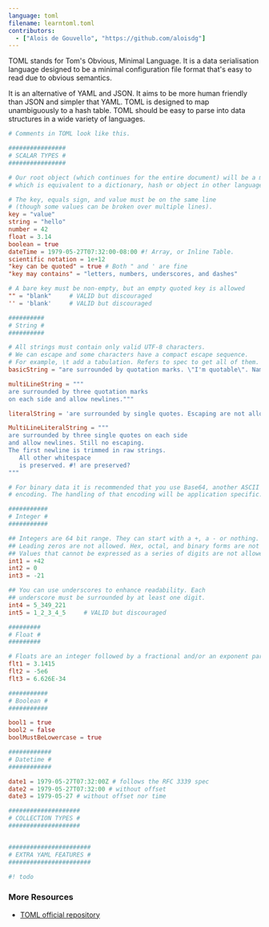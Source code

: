 ```yaml
---
language: toml
filename: learntoml.toml
contributors:
  - ["Alois de Gouvello", "https://github.com/aloisdg"]
---
```


TOML stands for Tom's Obvious, Minimal Language. It is a data serialisation language designed to be a minimal configuration file format that's easy to read due to obvious semantics.

It is an alternative of YAML and JSON. It aims to be more human friendly than JSON and simpler that YAML. TOML is designed to map unambiguously to a hash table. TOML should be easy to parse into data structures in a wide variety of languages.

```toml
# Comments in TOML look like this.

################
# SCALAR TYPES #
################

# Our root object (which continues for the entire document) will be a map,
# which is equivalent to a dictionary, hash or object in other languages.

# The key, equals sign, and value must be on the same line
# (though some values can be broken over multiple lines).
key = "value"
string = "hello"
number = 42
float = 3.14
boolean = true
dateTime = 1979-05-27T07:32:00-08:00 #! Array, or Inline Table.
scientific notation = 1e+12
"key can be quoted" = true # Both " and ' are fine
"key may contains" = "letters, numbers, underscores, and dashes"

# A bare key must be non-empty, but an empty quoted key is allowed
"" = "blank"     # VALID but discouraged
'' = 'blank'     # VALID but discouraged

##########
# String #
##########

# All strings must contain only valid UTF-8 characters.
# We can escape and some characters have a compact escape sequence.
# For example, \t add a tabulation. Refers to spec to get all of them.
basicString = "are surrounded by quotation marks. \"I'm quotable\". Name\tJos"

multiLineString = """
are surrounded by three quotation marks
on each side and allow newlines."""

literalString = 'are surrounded by single quotes. Escaping are not allowed.'

MultiLineLiteralString = """
are surrounded by three single quotes on each side
and allow newlines. Still no escaping.
The first newline is trimmed in raw strings.
   All other whitespace
   is preserved. #! are preserved?
"""

# For binary data it is recommended that you use Base64, another ASCII or UTF8
# encoding. The handling of that encoding will be application specific.

###########
# Integer #
###########

## Integers are 64 bit range. They can start with a +, a - or nothing.
## Leading zeros are not allowed. Hex, octal, and binary forms are not allowed.
## Values that cannot be expressed as a series of digits are not allowed.
int1 = +42
int2 = 0
int3 = -21

## You can use underscores to enhance readability. Each
## underscore must be surrounded by at least one digit.
int4 = 5_349_221
int5 = 1_2_3_4_5     # VALID but discouraged

#########
# Float #
#########

# Floats are an integer followed by a fractional and/or an exponent part.
flt1 = 3.1415
flt2 = -5e6
flt3 = 6.626E-34

###########
# Boolean #
###########

bool1 = true
bool2 = false
boolMustBeLowercase = true

############
# Datetime #
############

date1 = 1979-05-27T07:32:00Z # follows the RFC 3339 spec
date2 = 1979-05-27T07:32:00 # without offset
date3 = 1979-05-27 # without offset nor time

####################
# COLLECTION TYPES #
####################


#######################
# EXTRA YAML FEATURES #
#######################

#! todo

```

### More Resources

+ [TOML official repository](https://github.com/toml-lang/toml)